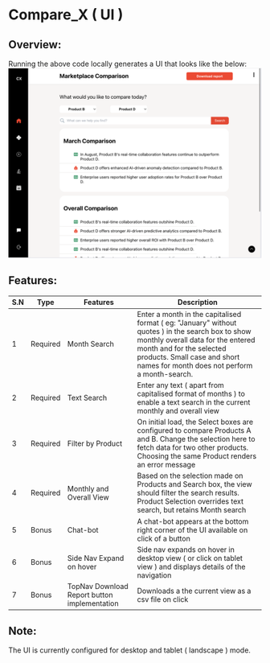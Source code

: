 # Compare_X ( UI )

## Overview:
Running the above code locally generates a UI that looks like the below:
![alt text](./CompareX_UI.png)

## Features:

| S.N | Type | Features | Description |
| ---- | ---- | ---- | ---- |
| 1 | Required | Month Search | Enter a month in the capitalised format ( eg: "January" without quotes ) in the search box to show monthly overall data for the entered month and for the selected products. Small case and short names for month does not perform a month-search. | 
| 2 | Required | Text Search | Enter any text ( apart from capitalised format of months ) to enable a text search in the current monthly and overall view |
| 3 | Required | Filter by Product | On initial load, the Select boxes are configured to compare Products A and B. Change the selection here to fetch data for two other products. Choosing the same Product renders an error message |
| 4 | Required | Monthly and Overall View | Based on the selection made on Products and Search box, the view should filter the search results. Product Selection overrides text search, but retains Month search |
| 5 | Bonus | Chat-bot | A chat-bot appears at the bottom right corner of the UI available on click of a button |
| 6 | Bonus | Side Nav Expand on hover | Side nav expands on hover in desktop view ( or click on tablet view ) and displays details of the navigation |
| 7 | Bonus | TopNav Download Report button implementation | Downloads a the current view as a csv file on click |

## Note:
The UI is currently configured for desktop and tablet ( landscape ) mode.